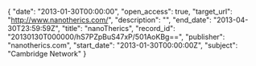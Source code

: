 {
  "date": "2013-01-30T00:00:00", 
  "open_access": true, 
  "target_url": "http://www.nanotherics.com/", 
  "description": "", 
  "end_date": "2013-04-30T23:59:59Z", 
  "title": "nanoTherics", 
  "record_id": "20130130T000000/hS7PZpBuS47xP/501AoKBg==", 
  "publisher": "nanotherics.com", 
  "start_date": "2013-01-30T00:00:00Z", 
  "subject": "Cambridge Network"
}

